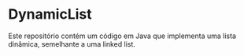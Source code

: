 # DynamicList

Este repositório contém um código em Java que implementa uma lista dinâmica, semelhante a uma linked list.
